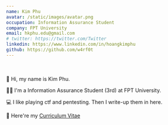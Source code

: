 ```yaml
---
name: Kim Phu
avatar: /static/images/avatar.png
occupation: Information Assurance Student
company: FPT University
email: hkphu.edu@gmail.com
# twitter: https://twitter.com/Twitter
linkedin: https://www.linkedin.com/in/hoangkimphu
github: https://github.com/w4rf0t
---
```


ㅤ

👋 Hi, my name is Kim Phu.

👨‍💻 I'm a Information Assurance Student (3rd) at FPT University.

💻 I like playing ctf and pentesting. Then I write-up them in here.

📄 Here're my [Curriculum Vitae](https://www.canva.com/design/DAEoHtXtFUA/xCkblC-Eg3Rck3SCPvtv5g/view?utm_content=DAEoHtXtFUA&utm_campaign=designshare&utm_medium=link2&utm_source=sharebutton)